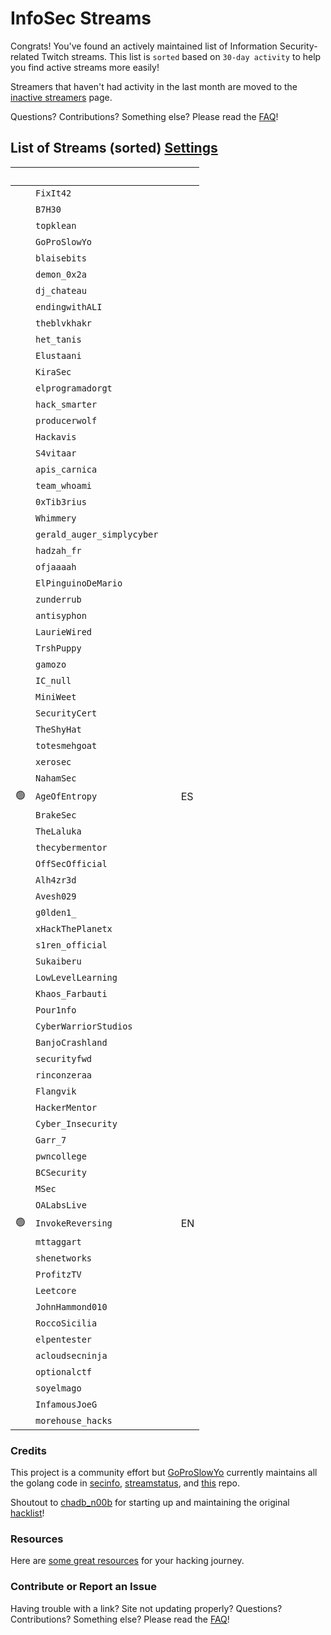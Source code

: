 # InfoSec Streams

Congrats! You've found an actively maintained list of Information Security-related Twitch streams. This list is `sorted` based on `30-day activity` to help you find active streams more easily!

Streamers that haven't had activity in the last month are moved to the [inactive streamers](/inactive) page.

Questions? Contributions? Something else? Please read the [FAQ](/faq)!

## List of Streams (sorted) <a href="#" class="btn" id="settings-button">Settings</a>

&nbsp; | <i class="fas fa-headset"></i> | <i class="fas fa-external-link-alt"></i> | <i class="fas fa-comment-dots"></i>
---: | --- | :--- | :---
&nbsp; | `FixIt42` | [<i class="fab fa-twitch" style="color:#9146FF"></i>](https://www.twitch.tv/FixIt42) &nbsp; [<i class="fab fa-youtube" style="color:#C00"></i>](https://www.youtube.com/@FixIt42) 
&nbsp; | `B7H30` | [<i class="fab fa-twitch" style="color:#9146FF"></i>](https://www.twitch.tv/B7H30) &nbsp; [<i class="fab fa-youtube" style="color:#C00"></i>](https://www.youtube.com/@theo6580) 
&nbsp; | `topklean` | [<i class="fab fa-twitch" style="color:#9146FF"></i>](https://www.twitch.tv/topklean) &nbsp; |
&nbsp; | `GoProSlowYo` | [<i class="fab fa-twitch" style="color:#9146FF"></i>](https://www.twitch.tv/GoProSlowYo) &nbsp; [<i class="fab fa-youtube" style="color:#C00"></i>](https://www.youtube.com/channel/UCEvTMFvV92XCBhMwQbHWzeg?sub_confirmation=1) |
&nbsp; | `blaisebits` | [<i class="fab fa-twitch" style="color:#9146FF"></i>](https://www.twitch.tv/blaisebits) &nbsp; [<i class="fab fa-youtube" style="color:#C00"></i>](https://www.youtube.com/@blaisebits) |
&nbsp; | `demon_0x2a` | [<i class="fab fa-twitch" style="color:#9146FF"></i>](https://www.twitch.tv/demon_0x2a) &nbsp; |
&nbsp; | `dj_chateau` | [<i class="fab fa-twitch" style="color:#9146FF"></i>](https://www.twitch.tv/dj_chateau) &nbsp; |
&nbsp; | `endingwithALI` | [<i class="fab fa-twitch" style="color:#9146FF"></i>](https://www.twitch.tv/endingwithALI) &nbsp; |
&nbsp; | `theblvkhakr` | [<i class="fab fa-twitch" style="color:#9146FF"></i>](https://www.twitch.tv/theblvkhakr) &nbsp; [<i class="fab fa-youtube" style="color:#C00"></i>](https://www.youtube.com/@blvkhakr) 
&nbsp; | `het_tanis` | [<i class="fab fa-twitch" style="color:#9146FF"></i>](https://www.twitch.tv/het_tanis) &nbsp; 
&nbsp; | `Elustaani` | [<i class="fab fa-twitch" style="color:#9146FF"></i>](https://www.twitch.tv/Elustaani) &nbsp; [<i class="fab fa-youtube" style="color:#C00"></i>](https://www.youtube.com/@elustaani) |
&nbsp; | `KiraSec` | [<i class="fab fa-twitch" style="color:#9146FF"></i>](https://www.twitch.tv/KiraSec) &nbsp; [<i class="fab fa-youtube" style="color:#C00"></i>](https://www.youtube.com/@JackintheD) |
&nbsp; | `elprogramadorgt` | [<i class="fab fa-twitch" style="color:#9146FF"></i>](https://www.twitch.tv/elprogramadorgt) &nbsp; [<i class="fab fa-youtube" style="color:#C00"></i>](https://www.youtube.com/channel/UCgirU6f4kiT5Yxba4QyI58Q) |
&nbsp; | `hack_smarter` | [<i class="fab fa-twitch" style="color:#9146FF"></i>](https://www.twitch.tv/hack_smarter) &nbsp; [<i class="fab fa-youtube" style="color:#C00"></i>](https://www.youtube.com/@TylerRamsbey) |
&nbsp; | `producerwolf` | [<i class="fab fa-twitch" style="color:#9146FF"></i>](https://www.twitch.tv/producerwolf) &nbsp; 
&nbsp; | `Hackavis` | [<i class="fab fa-twitch" style="color:#9146FF"></i>](https://www.twitch.tv/Hackavis) &nbsp; [<i class="fab fa-youtube" style="color:#C00"></i>](https://www.youtube.com/@Hackavis) 
&nbsp; | `S4vitaar` | [<i class="fab fa-twitch" style="color:#9146FF"></i>](https://www.twitch.tv/S4vitaar) &nbsp; [<i class="fab fa-youtube" style="color:#C00"></i>](https://www.youtube.com/channel/UCNHWpNqiM8yOQcHXtsluD7Q) |
&nbsp; | `apis_carnica` | [<i class="fab fa-twitch" style="color:#9146FF"></i>](https://www.twitch.tv/apis_carnica) &nbsp; |
&nbsp; | `team_whoami` | [<i class="fab fa-twitch" style="color:#9146FF"></i>](https://www.twitch.tv/team_whoami) &nbsp; [<i class="fab fa-youtube" style="color:#C00"></i>](https://www.youtube.com/@teamwhoami7726) |
&nbsp; | `0xTib3rius` | [<i class="fab fa-twitch" style="color:#9146FF"></i>](https://www.twitch.tv/0xTib3rius) &nbsp; [<i class="fab fa-youtube" style="color:#C00"></i>](https://www.youtube.com/Tib3rius) |
&nbsp; | `Whimmery` | [<i class="fab fa-twitch" style="color:#9146FF"></i>](https://www.twitch.tv/Whimmery) &nbsp; [<i class="fab fa-youtube" style="color:#C00"></i>](https://www.youtube.com/c/Whimmery) |
&nbsp; | `gerald_auger_simplycyber` | [<i class="fab fa-twitch" style="color:#9146FF"></i>](https://www.twitch.tv/gerald_auger_simplycyber) &nbsp; [<i class="fab fa-youtube" style="color:#C00"></i>](https://www.youtube.com/@SimplyCyber) 
&nbsp; | `hadzah_fr` | [<i class="fab fa-twitch" style="color:#9146FF"></i>](https://www.twitch.tv/hadzah_fr) &nbsp; [<i class="fab fa-youtube" style="color:#C00"></i>](https://www.youtube.com/@hadzah_fr) |
&nbsp; | `ofjaaaah` | [<i class="fab fa-twitch" style="color:#9146FF"></i>](https://www.twitch.tv/ofjaaaah) &nbsp; |
&nbsp; | `ElPinguinoDeMario` | [<i class="fab fa-twitch" style="color:#9146FF"></i>](https://www.twitch.tv/ElPinguinoDeMario) &nbsp; [<i class="fab fa-youtube" style="color:#C00"></i>](https://www.youtube.com/@ElPinguinoDeMario) |
&nbsp; | `zunderrub` | [<i class="fab fa-twitch" style="color:#9146FF"></i>](https://www.twitch.tv/zunderrub) &nbsp; |
&nbsp; | `antisyphon` | [<i class="fab fa-twitch" style="color:#9146FF"></i>](https://www.twitch.tv/antisyphon) &nbsp; [<i class="fab fa-youtube" style="color:#C00"></i>](https://www.youtube.com/channel/UCkFKiCm7dD0gsB4jqIdCuRQ) |
&nbsp; | `LaurieWired` | [<i class="fab fa-twitch" style="color:#9146FF"></i>](https://www.twitch.tv/LaurieWired) &nbsp; [<i class="fab fa-youtube" style="color:#C00"></i>](https://www.youtube.com/@lauriewired) |
&nbsp; | `TrshPuppy` | [<i class="fab fa-twitch" style="color:#9146FF"></i>](https://www.twitch.tv/TrshPuppy) &nbsp; [<i class="fab fa-youtube" style="color:#C00"></i>](https://www.youtube.com/@trshpuppy) |
&nbsp; | `gamozo` | [<i class="fab fa-twitch" style="color:#9146FF"></i>](https://www.twitch.tv/gamozo) &nbsp; [<i class="fab fa-youtube" style="color:#C00"></i>](https://www.youtube.com/channel/UC17ewSS9f2EnkCyMztCdoKA) |
&nbsp; | `IC_null` | [<i class="fab fa-twitch" style="color:#9146FF"></i>](https://www.twitch.tv/IC_null) &nbsp; [<i class="fab fa-youtube" style="color:#C00"></i>](https://www.youtube.com/channel/UC7uLYSknPG3pATnbhYyXE5g) |
&nbsp; | `MiniWeet` | [<i class="fab fa-twitch" style="color:#9146FF"></i>](https://www.twitch.tv/MiniWeet) &nbsp; |
&nbsp; | `SecurityCert` | [<i class="fab fa-twitch" style="color:#9146FF"></i>](https://www.twitch.tv/SecurityCert) &nbsp; [<i class="fab fa-youtube" style="color:#C00"></i>](https://www.youtube.com/@securitycert) |
&nbsp; | `TheShyHat` | [<i class="fab fa-twitch" style="color:#9146FF"></i>](https://www.twitch.tv/TheShyHat) &nbsp; [<i class="fab fa-youtube" style="color:#C00"></i>](https://www.youtube.com/@theshyhat) |
&nbsp; | `totesmehgoat` | [<i class="fab fa-twitch" style="color:#9146FF"></i>](https://www.twitch.tv/totesmehgoat) &nbsp; |
&nbsp; | `xerosec` | [<i class="fab fa-twitch" style="color:#9146FF"></i>](https://www.twitch.tv/xerosec) &nbsp; |
&nbsp; | `NahamSec` | [<i class="fab fa-twitch" style="color:#9146FF"></i>](https://www.twitch.tv/NahamSec) &nbsp; [<i class="fab fa-youtube" style="color:#C00"></i>](https://www.youtube.com/c/Nahamsec) |
🟢 | `AgeOfEntropy` | [<i class="fab fa-twitch" style="color:#9146FF"></i>](https://www.twitch.tv/AgeOfEntropy "Science & Technology, Tags: tecnologia, games, security, ethicalhacking, hackthebox, Hackthebox, burp, Español") &nbsp; [<i class="fab fa-youtube" style="color:#C00"></i>](https://www.youtube.com/channel/UCitiWg5p-R6QNLPuJPSE33g) | ES
&nbsp; | `BrakeSec` | [<i class="fab fa-twitch" style="color:#9146FF"></i>](https://www.twitch.tv/BrakeSec) &nbsp; [<i class="fab fa-youtube" style="color:#C00"></i>](https://www.youtube.com/c/BDSPodcast) 
&nbsp; | `TheLaluka` | [<i class="fab fa-twitch" style="color:#9146FF"></i>](https://www.twitch.tv/TheLaluka) &nbsp; [<i class="fab fa-youtube" style="color:#C00"></i>](https://www.youtube.com/@TheLaluka) |
&nbsp; | `thecybermentor` | [<i class="fab fa-twitch" style="color:#9146FF"></i>](https://www.twitch.tv/thecybermentor) &nbsp; [<i class="fab fa-youtube" style="color:#C00"></i>](https://www.youtube.com/channel/UC0ArlFuFYMpEewyRBzdLHiw) |
&nbsp; | `OffSecOfficial` | [<i class="fab fa-twitch" style="color:#9146FF"></i>](https://www.twitch.tv/OffSecOfficial) &nbsp; 
&nbsp; | `Alh4zr3d` | [<i class="fab fa-twitch" style="color:#9146FF"></i>](https://www.twitch.tv/Alh4zr3d) &nbsp; [<i class="fab fa-youtube" style="color:#C00"></i>](https://www.youtube.com/channel/UCz-Z-d2VPQXHGkch0-_KovA) |
&nbsp; | `Avesh029` | [<i class="fab fa-twitch" style="color:#9146FF"></i>](https://www.twitch.tv/Avesh029) &nbsp; |
&nbsp; | `g0lden1_` | [<i class="fab fa-twitch" style="color:#9146FF"></i>](https://www.twitch.tv/g0lden1_) &nbsp; |
&nbsp; | `xHackThePlanetx` | [<i class="fab fa-twitch" style="color:#9146FF"></i>](https://www.twitch.tv/xHackThePlanetx) &nbsp; |
&nbsp; | `s1ren_official` | [<i class="fab fa-twitch" style="color:#9146FF"></i>](https://www.twitch.tv/s1ren_official) &nbsp; [<i class="fab fa-youtube" style="color:#C00"></i>](http://www.youtube.com/@sirensecurity) |
&nbsp; | `Sukaiberu` | [<i class="fab fa-twitch" style="color:#9146FF"></i>](https://www.twitch.tv/Sukaiberu) &nbsp; |
&nbsp; | `LowLevelLearning` | [<i class="fab fa-twitch" style="color:#9146FF"></i>](https://www.twitch.tv/LowLevelLearning) &nbsp; [<i class="fab fa-youtube" style="color:#C00"></i>](https://www.youtube.com/@LowLevelLearning) |
&nbsp; | `Khaos_Farbauti` | [<i class="fab fa-twitch" style="color:#9146FF"></i>](https://www.twitch.tv/Khaos_Farbauti) &nbsp; [<i class="fab fa-youtube" style="color:#C00"></i>](https://www.youtube.com/c/KhaosFarbautiIbnOblivion) |
&nbsp; | `Pour1nfo` | [<i class="fab fa-twitch" style="color:#9146FF"></i>](https://www.twitch.tv/Pour1nfo) &nbsp; [<i class="fab fa-youtube" style="color:#C00"></i>](https://www.youtube.com/c/PourInfo) |
&nbsp; | `CyberWarriorStudios` | [<i class="fab fa-twitch" style="color:#9146FF"></i>](https://www.twitch.tv/CyberWarriorStudios) &nbsp; [<i class="fab fa-youtube" style="color:#C00"></i>](https://www.youtube.com/channel/UC1BeplJcC5YGHjcF8QyRD7g) 
&nbsp; | `BanjoCrashland` | [<i class="fab fa-twitch" style="color:#9146FF"></i>](https://www.twitch.tv/BanjoCrashland) &nbsp; |
&nbsp; | `securityfwd` | [<i class="fab fa-twitch" style="color:#9146FF"></i>](https://www.twitch.tv/securityfwd) &nbsp; [<i class="fab fa-youtube" style="color:#C00"></i>](https://www.youtube.com/channel/UCgTNupxATBfWmfehv21ym-g) 
&nbsp; | `rinconzeraa` | [<i class="fab fa-twitch" style="color:#9146FF"></i>](https://www.twitch.tv/rinconzeraa) &nbsp; |
&nbsp; | `Flangvik` | [<i class="fab fa-twitch" style="color:#9146FF"></i>](https://www.twitch.tv/Flangvik) &nbsp; |
&nbsp; | `HackerMentor` | [<i class="fab fa-twitch" style="color:#9146FF"></i>](https://www.twitch.tv/HackerMentor) &nbsp; [<i class="fab fa-youtube" style="color:#C00"></i>](https://www.youtube.com/channel/UCl8jDIq12kkP9YBj1TJY-6Q) |
&nbsp; | `Cyber_Insecurity` | [<i class="fab fa-twitch" style="color:#9146FF"></i>](https://www.twitch.tv/Cyber_Insecurity) &nbsp; [<i class="fab fa-youtube" style="color:#C00"></i>](https://www.youtube.com/channel/UCL4JGzitDkX5TOwzs9A02Kg) 
&nbsp; | `Garr_7` | [<i class="fab fa-twitch" style="color:#9146FF"></i>](https://www.twitch.tv/Garr_7) &nbsp; [<i class="fab fa-youtube" style="color:#C00"></i>](https://www.youtube.com/c/SevenSeasSecurityGarr) |
&nbsp; | `pwncollege` | [<i class="fab fa-twitch" style="color:#9146FF"></i>](https://www.twitch.tv/pwncollege) &nbsp; [<i class="fab fa-youtube" style="color:#C00"></i>](https://www.youtube.com/c/pwncollege) |
&nbsp; | `BCSecurity` | [<i class="fab fa-twitch" style="color:#9146FF"></i>](https://www.twitch.tv/BCSecurity) &nbsp; 
&nbsp; | `MSec` | [<i class="fab fa-twitch" style="color:#9146FF"></i>](https://www.twitch.tv/MSec) &nbsp; [<i class="fab fa-youtube" style="color:#C00"></i>](https://www.youtube.com/channel/UCu9ybrID4Ak5pDU-6E5ph5Q) |
&nbsp; | `OALabsLive` | [<i class="fab fa-twitch" style="color:#9146FF"></i>](https://www.twitch.tv/OALabsLive) &nbsp; [<i class="fab fa-youtube" style="color:#C00"></i>](https://www.youtube.com/c/OALabs) |
🟢 | `InvokeReversing` | [<i class="fab fa-twitch" style="color:#9146FF"></i>](https://www.twitch.tv/InvokeReversing "Software and Game Development, Tags: tecnologia, games, security, ethicalhacking, hackthebox, Hackthebox, burp, Español") &nbsp; [<i class="fab fa-youtube" style="color:#C00"></i>](https://www.youtube.com/@InvokeReversing) | EN
&nbsp; | `mttaggart` | [<i class="fab fa-twitch" style="color:#9146FF"></i>](https://www.twitch.tv/mttaggart) &nbsp; [<i class="fab fa-youtube" style="color:#C00"></i>](https://www.youtube.com/c/taggarttech) |
&nbsp; | `shenetworks` | [<i class="fab fa-twitch" style="color:#9146FF"></i>](https://www.twitch.tv/shenetworks) &nbsp; [<i class="fab fa-youtube" style="color:#C00"></i>](https://www.youtube.com/c/shenetworks) |
&nbsp; | `ProfitzTV` | [<i class="fab fa-twitch" style="color:#9146FF"></i>](https://www.twitch.tv/ProfitzTV) &nbsp; [<i class="fab fa-youtube" style="color:#C00"></i>](https://www.youtube.com/@profitztv) |
&nbsp; | `Leetcore` | [<i class="fab fa-twitch" style="color:#9146FF"></i>](https://www.twitch.tv/Leetcore) &nbsp; |
&nbsp; | `JohnHammond010` | [<i class="fab fa-twitch" style="color:#9146FF"></i>](https://www.twitch.tv/JohnHammond010) &nbsp; [<i class="fab fa-youtube" style="color:#C00"></i>](https://www.youtube.com/channel/UCVeW9qkBjo3zosnqUbG7CFw) |
&nbsp; | `RoccoSicilia` | [<i class="fab fa-twitch" style="color:#9146FF"></i>](https://www.twitch.tv/RoccoSicilia) &nbsp; 
&nbsp; | `elpentester` | [<i class="fab fa-twitch" style="color:#9146FF"></i>](https://www.twitch.tv/elpentester) &nbsp; |
&nbsp; | `acloudsecninja` | [<i class="fab fa-twitch" style="color:#9146FF"></i>](https://www.twitch.tv/acloudsecninja) &nbsp; |
&nbsp; | `optionalctf` | [<i class="fab fa-twitch" style="color:#9146FF"></i>](https://www.twitch.tv/optionalctf) &nbsp; [<i class="fab fa-youtube" style="color:#C00"></i>](https://www.youtube.com/channel/UCK1rytKRQPJh-78RS4jt9eA) |
&nbsp; | `soyelmago` | [<i class="fab fa-twitch" style="color:#9146FF"></i>](https://www.twitch.tv/soyelmago) &nbsp; [<i class="fab fa-youtube" style="color:#C00"></i>](http://youtube.com/c/alanlevy-elmago) |
&nbsp; | `InfamousJoeG` | [<i class="fab fa-twitch" style="color:#9146FF"></i>](https://www.twitch.tv/InfamousJoeG) &nbsp; [<i class="fab fa-youtube" style="color:#C00"></i>](https://www.youtube.com/channel/UCDtQCYeZdOYtNzyh9VNAlNQ) |
&nbsp; | `morehouse_hacks` | [<i class="fab fa-twitch" style="color:#9146FF"></i>](https://www.twitch.tv/morehouse_hacks) &nbsp;

### Credits

This project is a community effort but [GoProSlowYo](https://twitch.tv/goproslowyo) currently maintains all the golang code in [secinfo](https://github.com/infosecstreams/secinfo), [streamstatus](https://github.com/infosecstreams/streamstatus), and [this](https://github.com/infosecstreams/infosecstreams.github.io) repo.

Shoutout to [chadb_n00b](https://twitch.tv/chadb_n00b) for starting up and maintaining the original [hacklist](https://docs.google.com/spreadsheets/d/e/2PACX-1vR_YY0A7i8-E0mRXJmCZTxARcZPm77dAV7funlMadAK2SliG0sWfdRUMlQ3DQux7WfqKD_JuVa-1I73/pubhtml)!

### Resources

Here are [some great resources](/resources) for your hacking journey.

### Contribute or Report an Issue

Having trouble with a link? Site not updating properly? Questions? Contributions? Something else? Please read the [FAQ](/faq)!

<script src="./js/sort.js" async="" defer=""></script>
<script defer data-domain="infosecstreams.github.io" src="https://p.infosecstreams.com/js/plausible.outbound-links.js"></script>
<script src="https://cdnjs.cloudflare.com/ajax/libs/font-awesome/6.4.0/js/brands.min.js" integrity="sha512-KYlRezs7yAa59UnX6zAvY7I96Te02kycQn02Sr6FU/fBpxcXAwumRe5DHVrqVnWTt9HY/PktrAPZzSe9UE1Yxg==" crossorigin="anonymous" referrerpolicy="no-referrer"></script>
<script src="https://cdnjs.cloudflare.com/ajax/libs/font-awesome/6.4.0/js/solid.min.js" integrity="sha512-apZ8JDL5kA1iqvafDdTymV4FWUlJd8022mh46oEMMd/LokNx9uVAzhHk5gRll+JBE6h0alB2Upd3m+ZDAofbaQ==" crossorigin="anonymous" referrerpolicy="no-referrer"></script>
<script src="https://cdnjs.cloudflare.com/ajax/libs/font-awesome/6.4.0/js/fontawesome.min.js" integrity="sha512-c41hNYfKMuxafVVmh5X3N/8DiGFFAV/tU2oeNk+upk/dfDAdcbx5FrjFOkFhe4MOLaKlujjkyR4Yn7vImrXjzQ==" crossorigin="anonymous" referrerpolicy="no-referrer"></script>
